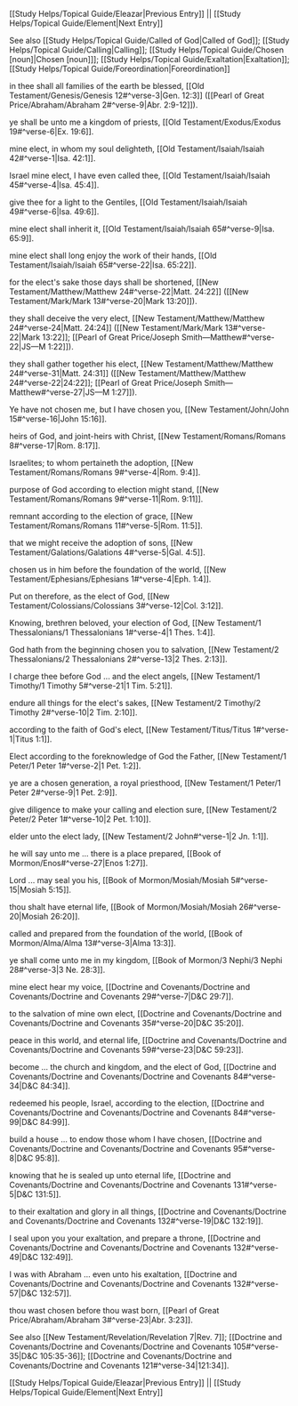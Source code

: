 [[Study Helps/Topical Guide/Eleazar|Previous Entry]]  ||  [[Study Helps/Topical Guide/Element|Next Entry]]

 See also [[Study Helps/Topical Guide/Called of God|Called of God]]; [[Study Helps/Topical Guide/Calling|Calling]]; [[Study Helps/Topical Guide/Chosen [noun]|Chosen [noun]]]; [[Study Helps/Topical Guide/Exaltation|Exaltation]]; [[Study Helps/Topical Guide/Foreordination|Foreordination]]

 in thee shall all families of the earth be blessed, [[Old Testament/Genesis/Genesis 12#^verse-3|Gen. 12:3]] ([[Pearl of Great Price/Abraham/Abraham 2#^verse-9|Abr. 2:9-12]]).

 ye shall be unto me a kingdom of priests, [[Old Testament/Exodus/Exodus 19#^verse-6|Ex. 19:6]].

 mine elect, in whom my soul delighteth, [[Old Testament/Isaiah/Isaiah 42#^verse-1|Isa. 42:1]].

 Israel mine elect, I have even called thee, [[Old Testament/Isaiah/Isaiah 45#^verse-4|Isa. 45:4]].

 give thee for a light to the Gentiles, [[Old Testament/Isaiah/Isaiah 49#^verse-6|Isa. 49:6]].

 mine elect shall inherit it, [[Old Testament/Isaiah/Isaiah 65#^verse-9|Isa. 65:9]].

 mine elect shall long enjoy the work of their hands, [[Old Testament/Isaiah/Isaiah 65#^verse-22|Isa. 65:22]].

 for the elect's sake those days shall be shortened, [[New Testament/Matthew/Matthew 24#^verse-22|Matt. 24:22]] ([[New Testament/Mark/Mark 13#^verse-20|Mark 13:20]]).

 they shall deceive the very elect, [[New Testament/Matthew/Matthew 24#^verse-24|Matt. 24:24]] ([[New Testament/Mark/Mark 13#^verse-22|Mark 13:22]]; [[Pearl of Great Price/Joseph Smith—Matthew#^verse-22|JS—M 1:22]]).

 they shall gather together his elect, [[New Testament/Matthew/Matthew 24#^verse-31|Matt. 24:31]] ([[New Testament/Matthew/Matthew 24#^verse-22|24:22]]; [[Pearl of Great Price/Joseph Smith—Matthew#^verse-27|JS—M 1:27]]).

 Ye have not chosen me, but I have chosen you, [[New Testament/John/John 15#^verse-16|John 15:16]].

 heirs of God, and joint-heirs with Christ, [[New Testament/Romans/Romans 8#^verse-17|Rom. 8:17]].

 Israelites; to whom pertaineth the adoption, [[New Testament/Romans/Romans 9#^verse-4|Rom. 9:4]].

 purpose of God according to election might stand, [[New Testament/Romans/Romans 9#^verse-11|Rom. 9:11]].

 remnant according to the election of grace, [[New Testament/Romans/Romans 11#^verse-5|Rom. 11:5]].

 that we might receive the adoption of sons, [[New Testament/Galations/Galations 4#^verse-5|Gal. 4:5]].

 chosen us in him before the foundation of the world, [[New Testament/Ephesians/Ephesians 1#^verse-4|Eph. 1:4]].

 Put on therefore, as the elect of God, [[New Testament/Colossians/Colossians 3#^verse-12|Col. 3:12]].

 Knowing, brethren beloved, your election of God, [[New Testament/1 Thessalonians/1 Thessalonians 1#^verse-4|1 Thes. 1:4]].

 God hath from the beginning chosen you to salvation, [[New Testament/2 Thessalonians/2 Thessalonians 2#^verse-13|2 Thes. 2:13]].

 I charge thee before God ... and the elect angels, [[New Testament/1 Timothy/1 Timothy 5#^verse-21|1 Tim. 5:21]].

 endure all things for the elect's sakes, [[New Testament/2 Timothy/2 Timothy 2#^verse-10|2 Tim. 2:10]].

 according to the faith of God's elect, [[New Testament/Titus/Titus 1#^verse-1|Titus 1:1]].

 Elect according to the foreknowledge of God the Father, [[New Testament/1 Peter/1 Peter 1#^verse-2|1 Pet. 1:2]].

 ye are a chosen generation, a royal priesthood, [[New Testament/1 Peter/1 Peter 2#^verse-9|1 Pet. 2:9]].

 give diligence to make your calling and election sure, [[New Testament/2 Peter/2 Peter 1#^verse-10|2 Pet. 1:10]].

 elder unto the elect lady, [[New Testament/2 John#^verse-1|2 Jn. 1:1]].

 he will say unto me ... there is a place prepared, [[Book of Mormon/Enos#^verse-27|Enos 1:27]].

 Lord ... may seal you his, [[Book of Mormon/Mosiah/Mosiah 5#^verse-15|Mosiah 5:15]].

 thou shalt have eternal life, [[Book of Mormon/Mosiah/Mosiah 26#^verse-20|Mosiah 26:20]].

 called and prepared from the foundation of the world, [[Book of Mormon/Alma/Alma 13#^verse-3|Alma 13:3]].

 ye shall come unto me in my kingdom, [[Book of Mormon/3 Nephi/3 Nephi 28#^verse-3|3 Ne. 28:3]].

 mine elect hear my voice, [[Doctrine and Covenants/Doctrine and Covenants/Doctrine and Covenants 29#^verse-7|D&C 29:7]].

 to the salvation of mine own elect, [[Doctrine and Covenants/Doctrine and Covenants/Doctrine and Covenants 35#^verse-20|D&C 35:20]].

 peace in this world, and eternal life, [[Doctrine and Covenants/Doctrine and Covenants/Doctrine and Covenants 59#^verse-23|D&C 59:23]].

 become ... the church and kingdom, and the elect of God, [[Doctrine and Covenants/Doctrine and Covenants/Doctrine and Covenants 84#^verse-34|D&C 84:34]].

 redeemed his people, Israel, according to the election, [[Doctrine and Covenants/Doctrine and Covenants/Doctrine and Covenants 84#^verse-99|D&C 84:99]].

 build a house ... to endow those whom I have chosen, [[Doctrine and Covenants/Doctrine and Covenants/Doctrine and Covenants 95#^verse-8|D&C 95:8]].

 knowing that he is sealed up unto eternal life, [[Doctrine and Covenants/Doctrine and Covenants/Doctrine and Covenants 131#^verse-5|D&C 131:5]].

 to their exaltation and glory in all things, [[Doctrine and Covenants/Doctrine and Covenants/Doctrine and Covenants 132#^verse-19|D&C 132:19]].

 I seal upon you your exaltation, and prepare a throne, [[Doctrine and Covenants/Doctrine and Covenants/Doctrine and Covenants 132#^verse-49|D&C 132:49]].

 I was with Abraham ... even unto his exaltation, [[Doctrine and Covenants/Doctrine and Covenants/Doctrine and Covenants 132#^verse-57|D&C 132:57]].

 thou wast chosen before thou wast born, [[Pearl of Great Price/Abraham/Abraham 3#^verse-23|Abr. 3:23]].

 See also [[New Testament/Revelation/Revelation 7|Rev. 7]]; [[Doctrine and Covenants/Doctrine and Covenants/Doctrine and Covenants 105#^verse-35|D&C 105:35-36]]; [[Doctrine and Covenants/Doctrine and Covenants/Doctrine and Covenants 121#^verse-34|121:34]].

[[Study Helps/Topical Guide/Eleazar|Previous Entry]]  ||  [[Study Helps/Topical Guide/Element|Next Entry]]
